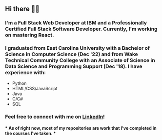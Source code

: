 ## Hi there 👋😄

### I'm a Full Stack Web Developer at IBM and a Professionally Certified Full Stack Software Developer. Currently, I'm working on mastering React.

### I graduated from East Carolina University with a Bachelor of Science in Computer Science (Dec '22) and from Wake Technical Community College with an Associate of Science in Data Science and Programming Support (Dec '18). I have experience with:
- Python
- HTML/CSS/JavaScript
- Java
- C/C#
- SQL

### Feel free to connect with me on [LinkedIn](https://www.linkedin.com/in/seymoneg/)!

#### * As of right now, most of my repositories are work that I've completed in the courses I've taken. *
